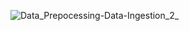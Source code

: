 ![Data_Prepocessing-Data-Ingestion_2_](uploads/7617a9e7ebf304b8a1ca98c91a57b732/Data_Prepocessing-Data-Ingestion_2_.jpg)